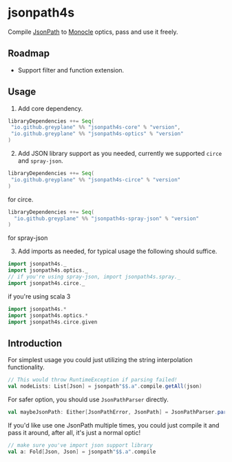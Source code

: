 # jsonpath4s

Compile [JsonPath](https://datatracker.ietf.org/doc/rfc9535/) to [Monocle](https://www.optics.dev/Monocle/) optics, pass
and use it freely.

## Roadmap

- Support filter and function extension.

## Usage

1. Add core dependency.

 ```scala
libraryDependencies ++= Seq(
  "io.github.greyplane" %% "jsonpath4s-core" % "version",
  "io.github.greyplane" %% "jsonpath4s-optics" % "version"
)
```

2. Add JSON library support as you needed, currently we supported `circe` and `spray-json`.

 ```scala
libraryDependencies ++= Seq(
  "io.github.greyplane" %% "jsonpath4s-circe" % "version"
)
```

for circe.

```scala
libraryDependencies ++= Seq(
  "io.github.greyplane" %% "jsonpath4s-spray-json" % "version"
)
```

for spray-json

3. Add imports as needed, for typical usage the following should suffice.

 ```scala
import jsonpath4s._
import jsonpath4s.optics._
// if you're using spray-json, import jsonpath4s.spray._
import jsonpath4s.circe._
```

if you're using scala 3

```scala 3
import jsonpath4s.*
import jsonpath4s.optics.*
import jsonpath4s.circe.given
```

## Introduction

For simplest usage you could just utilizing the string interpolation functionality.

```scala
// This would throw RuntimeException if parsing failed!
val nodeLists: List[Json] = jsonpath"$$.a".compile.getAll(json)
```

For safer option, you should use `JsonPathParser` directly.

```scala
val maybeJsonPath: Either[JsonPathError, JsonPath] = JsonPathParser.parse("""$.a""")
```

If you'd like use one JsonPath multiple times, you could just compile it and pass it around, after all, it's just a
normal optic!

```scala
// make sure you've import json support library
val a: Fold[Json, Json] = jsonpath"$$.a".compile
```